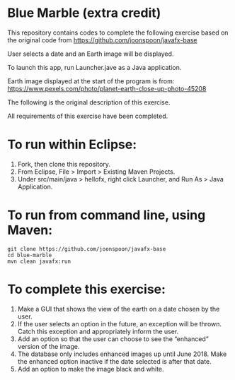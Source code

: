 # Blue Marble (extra credit)

This repository contains codes to complete the following exercise based on the original code from https://github.com/joonspoon/javafx-base

User selects a date and an Earth image will be displayed.

To launch this app, run Launcher.jave as a Java application.

Earth image displayed at the start of the program is from: https://www.pexels.com/photo/planet-earth-close-up-photo-45208

The following is the original description of this exercise.

All requirements of this exercise have been completed.

# To run within Eclipse:
1. Fork, then clone this repository.
2. From Eclipse, File > Import > Existing Maven Projects.
3. Under src/main/java > hellofx, right click Launcher, and Run As > Java Application.

# To run from command line, using Maven:
```
git clone https://github.com/joonspoon/javafx-base
cd blue-marble
mvn clean javafx:run
```
# To complete this exercise:
1. Make a GUI that shows the view of the earth on a date chosen by the user.
2. If the user selects an option in the future, an exception will be thrown. Catch this exception and appropriately inform the user.
3. Add an option so that the user can choose to see the “enhanced” version of the image.
4. The database only includes enhanced images up until June 2018. Make the enhanced option inactive if the date selected is after that date.
5. Add an option to make the image black and white. 
